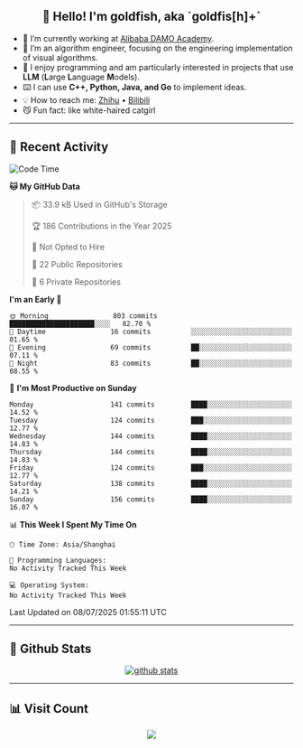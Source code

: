 
<h2 align="center">👋 Hello! I'm goldfish, aka `goldfis[h]+`</h2>

- 📍 I’m currently working at [Alibaba DAMO Academy](https://damo.alibaba.com/).  
- 🌱 I’m an algorithm engineer, focusing on the engineering implementation of visual algorithms.  
- 💬 I enjoy programming and am particularly interested in projects that use **LLM** (**L**arge **L**anguage **M**odels).   
- ⌨️ I can use **C++, Python, Java, and Go** to implement ideas.  
- 💡 How to reach me: [Zhihu](https://www.zhihu.com/people/goldfishh) • [Bilibili](https://space.bilibili.com/11349246)  
- 😼 Fun fact: like white-haired catgirl  

-------

## 🔧 Recent Activity

<!--START_SECTION:waka-->
![Code Time](http://img.shields.io/badge/Code%20Time-94%20hrs%2014%20mins-blue)

**🐱 My GitHub Data** 

> 📦 33.9 kB Used in GitHub's Storage 
 > 
> 🏆 186 Contributions in the Year 2025
 > 
> 🚫 Not Opted to Hire
 > 
> 📜 22 Public Repositories 
 > 
> 🔑 6 Private Repositories 
 > 
**I'm an Early 🐤** 

```text
🌞 Morning                803 commits         █████████████████████░░░░   82.70 % 
🌆 Daytime                16 commits          ░░░░░░░░░░░░░░░░░░░░░░░░░   01.65 % 
🌃 Evening                69 commits          ██░░░░░░░░░░░░░░░░░░░░░░░   07.11 % 
🌙 Night                  83 commits          ██░░░░░░░░░░░░░░░░░░░░░░░   08.55 % 
```
📅 **I'm Most Productive on Sunday** 

```text
Monday                   141 commits         ████░░░░░░░░░░░░░░░░░░░░░   14.52 % 
Tuesday                  124 commits         ███░░░░░░░░░░░░░░░░░░░░░░   12.77 % 
Wednesday                144 commits         ████░░░░░░░░░░░░░░░░░░░░░   14.83 % 
Thursday                 144 commits         ████░░░░░░░░░░░░░░░░░░░░░   14.83 % 
Friday                   124 commits         ███░░░░░░░░░░░░░░░░░░░░░░   12.77 % 
Saturday                 138 commits         ████░░░░░░░░░░░░░░░░░░░░░   14.21 % 
Sunday                   156 commits         ████░░░░░░░░░░░░░░░░░░░░░   16.07 % 
```


📊 **This Week I Spent My Time On** 

```text
🕑︎ Time Zone: Asia/Shanghai

💬 Programming Languages: 
No Activity Tracked This Week

💻 Operating System: 
No Activity Tracked This Week
```


 Last Updated on 08/07/2025 01:55:11 UTC
<!--END_SECTION:waka-->

-------

## 📆 Github Stats

<p align="center">
    <a href="https://github.com/anuraghazra/github-readme-stats">
      <img src="https://github-readme-stats.vercel.app/api?username=goldfishh&show_icons=true&theme=dracula" alt="github stats" />
    </a>
</p>

-------

## 📊 Visit Count

<p align="center">
  <a href="https://count.getloli.com/"><img src="https://count.getloli.com/get/@:goldfishh?theme=rule34"></a>
</p>
